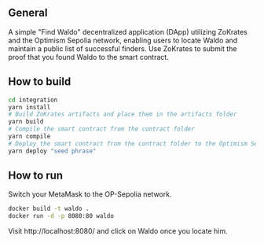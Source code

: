 ## General
 A simple "Find Waldo" decentralized application (DApp) utilizing ZoKrates and the Optimism Sepolia network, enabling users to locate Waldo and maintain a public list of successful finders. Use ZoKrates to submit the proof that you found Waldo to the smart contract. 

## How to build
```bash
cd integration
yarn install
# Build ZoKrates artifacts and place them in the artifacts folder
yarn build 
# Compile the smart contract from the contract folder
yarn compile 
# Deploy the smart contract from the contract folder to the Optimism Sepolia network using the provided seed phrase
yarn deploy "seed phrase"
```
## How to run

Switch your MetaMask to the OP-Sepolia network.
```bash
docker build -t waldo .
docker run -d -p 8080:80 waldo
```
Visit http://localhost:8080/ and click on Waldo once you locate him.
